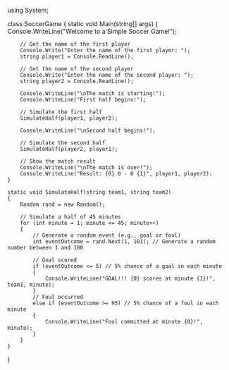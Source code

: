 using System;

class SoccerGame
{
    static void Main(string[] args)
    {
        Console.WriteLine("Welcome to a Simple Soccer Game!");

        // Get the name of the first player
        Console.Write("Enter the name of the first player: ");
        string player1 = Console.ReadLine();

        // Get the name of the second player
        Console.Write("Enter the name of the second player: ");
        string player2 = Console.ReadLine();

        Console.WriteLine("\nThe match is starting!");
        Console.WriteLine("First half begins!");

        // Simulate the first half
        SimulateHalf(player1, player2);

        Console.WriteLine("\nSecond half begins!");

        // Simulate the second half
        SimulateHalf(player2, player1);

        // Show the match result
        Console.WriteLine("\nThe match is over!");
        Console.WriteLine("Result: {0} 0 - 0 {1}", player1, player2);
    }

    static void SimulateHalf(string team1, string team2)
    {
        Random rand = new Random();

        // Simulate a half of 45 minutes
        for (int minute = 1; minute <= 45; minute++)
        {
            // Generate a random event (e.g., goal or foul)
            int eventOutcome = rand.Next(1, 101); // Generate a random number between 1 and 100

            // Goal scored
            if (eventOutcome <= 5) // 5% chance of a goal in each minute
            {
                Console.WriteLine("GOAL!!! {0} scores at minute {1}!", team1, minute);
            }
            // Foul occurred
            else if (eventOutcome >= 95) // 5% chance of a foul in each minute
            {
                Console.WriteLine("Foul committed at minute {0}!", minute);
            }
        }
    }
}
